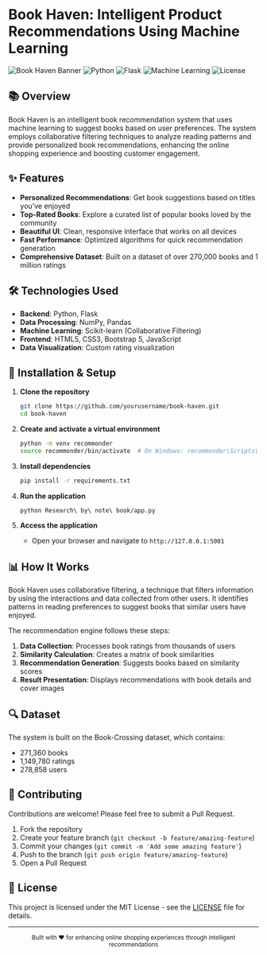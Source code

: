 # Book Haven: Intelligent Product Recommendations Using Machine Learning

![Book Haven Banner](https://img.shields.io/badge/Book%20Haven-Intelligent%20Recommendations-blue)
![Python](https://img.shields.io/badge/Python-3.7+-blue.svg)
![Flask](https://img.shields.io/badge/Flask-3.1.0-lightgrey.svg)
![Machine Learning](https://img.shields.io/badge/ML-Collaborative%20Filtering-green.svg)
![License](https://img.shields.io/badge/License-MIT-yellow.svg)

## 📚 Overview

Book Haven is an intelligent book recommendation system that uses machine learning to suggest books based on user preferences. The system employs collaborative filtering techniques to analyze reading patterns and provide personalized book recommendations, enhancing the online shopping experience and boosting customer engagement.

## ✨ Features

- **Personalized Recommendations**: Get book suggestions based on titles you've enjoyed
- **Top-Rated Books**: Explore a curated list of popular books loved by the community
- **Beautiful UI**: Clean, responsive interface that works on all devices
- **Fast Performance**: Optimized algorithms for quick recommendation generation
- **Comprehensive Dataset**: Built on a dataset of over 270,000 books and 1 million ratings

## 🛠️ Technologies Used

- **Backend**: Python, Flask
- **Data Processing**: NumPy, Pandas
- **Machine Learning**: Scikit-learn (Collaborative Filtering)
- **Frontend**: HTML5, CSS3, Bootstrap 5, JavaScript
- **Data Visualization**: Custom rating visualization

## 🚀 Installation & Setup

1. **Clone the repository**
   ```bash
   git clone https://github.com/yourusername/book-haven.git
   cd book-haven
   ```

2. **Create and activate a virtual environment**
   ```bash
   python -m venv recommonder
   source recommonder/bin/activate  # On Windows: recommonder\Scripts\activate
   ```

3. **Install dependencies**
   ```bash
   pip install -r requirements.txt
   ```

4. **Run the application**
   ```bash
   python Research\ by\ note\ book/app.py
   ```

5. **Access the application**
   - Open your browser and navigate to `http://127.0.0.1:5001`

## 📊 How It Works

Book Haven uses collaborative filtering, a technique that filters information by using the interactions and data collected from other users. It identifies patterns in reading preferences to suggest books that similar users have enjoyed.

The recommendation engine follows these steps:
1. **Data Collection**: Processes book ratings from thousands of users
2. **Similarity Calculation**: Creates a matrix of book similarities
3. **Recommendation Generation**: Suggests books based on similarity scores
4. **Result Presentation**: Displays recommendations with book details and cover images

## 🔍 Dataset

The system is built on the Book-Crossing dataset, which contains:
- 271,360 books
- 1,149,780 ratings
- 278,858 users

## 🤝 Contributing

Contributions are welcome! Please feel free to submit a Pull Request.

1. Fork the repository
2. Create your feature branch (`git checkout -b feature/amazing-feature`)
3. Commit your changes (`git commit -m 'Add some amazing feature'`)
4. Push to the branch (`git push origin feature/amazing-feature`)
5. Open a Pull Request

## 📝 License

This project is licensed under the MIT License - see the [LICENSE](LICENSE) file for details.

---

<div align="center">
  <sub>Built with ❤️ for enhancing online shopping experiences through intelligent recommendations</sub>
</div>
